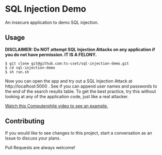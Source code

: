 # SQL Injection Demo

An insecure application to demo SQL injection.

## Usage

**DISCLAIMER: Do NOT attempt SQL Injection Attacks on any application if you do not have permission. IT IS A FELONY.**

```
$ git clone git@github.com:ts-cset/sql-injection-demo.git
$ cd sql-injection-demo
$ sh run.sh
```

Now you can open the app and try out a SQL Injection Attack at http://localhost:5000 . See if you can append user names and passwords to the end of the search results table. To get the best practice, try this without looking at any of the application code, just like a real attacker.

[Watch this Computerphile video to see an example.](https://www.youtube.com/watch?v=ciNHn38EyRc)

## Contributing

If you would like to see changes to this project, start a conversation as an Issue to discuss your plans.

Pull Requests are always welcome!

